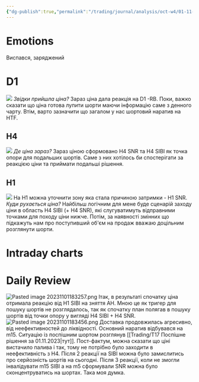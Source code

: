 ```yaml
---
{"dg-publish":true,"permalink":"/trading/journal/analysis/oct-w4/01-11-2023-eurusd/","tags":["trading/analysis"]}
---
```


# Emotions
Виспався, заряджений
# D1
![](https://www.tradingview.com/x/xQwtqoUd/)
*Звідки прийшла ціна?* Зараз ціна дала реакція на D1 -RB. Поки, важко сказати що ціна готова лупити шорти маючи інформацію саме з денного чарту. Втім, варто зазначити що загалом у нас шортовий наратив на HTF.

## H4
![](https://www.tradingview.com/x/DDUcAQgW/)
*Де ціна зараз?* Зараз ціною сформовано H4 SNR та H4 SIBI як точка опори для подальших шортів. Саме з них хотілось би спостерігати за реакцією ціни та приймати подальші рішення.

## H1
![](https://www.tradingview.com/x/7H8AJTVx/)
На H1 можна уточнити зону яка стала причиною затримки - H1 SNR.
*Куди рухається ціна?*
Найбільш логічним для мене буде сценарій заходу ціни в область H4 SIBI (+ H4 SNR), які слугуватимуть відправними точками для походу ціни нижче. Потім, за наявності змінних що підкажуть нам про поступивший об'єм на продаж вважаю доцільним розглянути шорти.

# Intraday charts


# Daily Review
![Pasted image 20231101183257.png](/img/user/Images/Pasted%20image%2020231101183257.png)
Ітак, в результаті спочатку ціна отримала реакцію від H1 SIBI на зняття AH. Мною це як тригер для пошуку шортів не розглядалось, так як спочатку план полягав в пошуку шортів від точки опору у вигляді H4 SIBI + H4 SNR.
![Pasted image 20231101183456.png](/img/user/Images/Pasted%20image%2020231101183456.png)
Доставка продовжилась агресивно, від неефективностей до ліквідності. Основний наратив відбувався на m15.
Ситуацію із поспішним шортом розглянув [[Trading/T17 Поспішне рішення за 01.11.2023\|тут]].
Пост-фактум, можна сказати що ціні вистачило палива і так, тому не потрібно було заходити в неефективність з H4.
Після 2 реакції на SIBI можна було замислитись про серйозність шортів на сьогодні. Після 3 реакції, коли не змогли інвалідувати m15 SIBI а на m5 сформували SNR можна було сконцентруватись на шортах. Така моя думка.